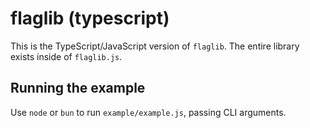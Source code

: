 # flaglib (typescript)

This is the TypeScript/JavaScript version of `flaglib`. The entire library exists inside of `flaglib.js`.

## Running the example

Use `node` or `bun` to run `example/example.js`, passing CLI arguments.
